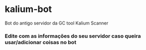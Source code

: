 # kalium-bot
Bot do antigo servidor da GC tool Kalium Scanner

### Edite com as informações do seu servidor caso queira usar/adicionar coisas no bot

